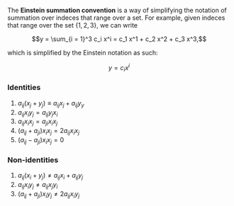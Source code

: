 The **Einstein summation convention** is a way of simplifying the notation of summation over indeces that range over a set. For example, given indeces that range over the set $\{1,2,3\}$, we can write

$$y = \sum_{i = 1}^3 c_i x^i = c_1 x^1 + c_2 x^2 + c_3 x^3,$$

which is simplified by the Einstein notation as such:

$$y = c_i x^i$$

### Identities

1. $a_{ij}(x_j + y_j) \equiv a_{ij}x_j + a_{ij} y_y$
2. $a_{ij} x_i y_j = a_{ij} y_j x_i$
3. $a_{ij} x_i x_j = a_{ji} x_i x_j$
4. $(a_{ij} + a_{ji})x_i x_j = 2a_{ij} x_i x_j$
5. $(a_{ij} - a_{ji})x_i x_j = 0$

### Non-identities

1. $a_{ij}(x_i + y_j) \ne a_{ij}x_i + a_{ij} y_j$
2. $a_{ij} x_i y_j \ne a_{ij} x_j y_i$
3. $(a_{ij} + a_{ji})x_i y_j \ne 2a_{ij} x_i y_j$